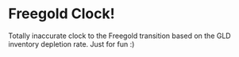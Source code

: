Freegold Clock!
===============

Totally inaccurate clock to the Freegold transition based on the GLD inventory depletion rate. Just for fun :)
